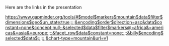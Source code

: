 Here are the links in the presentation 

https://www.gapminder.org/tools/#$model$markers$mountain$data$filter$dimensions$geo$un_state:true;;;;&encoding$order$direction=asc&data$constant=none&concept:null;;&selected$data$filter$markers@=africa&=americas&=asia&=europe;;;;&facet_row$data$constant=none;;;;&billy$encoding$selected$data$;;;;;;&chart-type=mountain&url=v1


